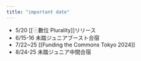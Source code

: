 ```yaml
---
title: "important date"
---
```


- 5/20 [[⿻數位 Plurality]]リリース
- 6/15-16 未踏ジュニアブースト合宿
- 7/22~25 [[Funding the Commons Tokyo 2024]]
- 8/24-25 未踏ジュニア中間合宿
